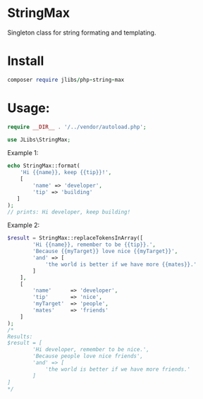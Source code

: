 # StringMax

Singleton class for string formating and templating.

# Install
```ruby
composer require jlibs/php-string-max
````

# Usage:
```php
require __DIR__ . '/../vendor/autoload.php';

use JLibs\StringMax;
````
Example 1:
```php
echo StringMax::format(
    'Hi {{name}}, keep {{tip}}!',
    [
        'name' => 'developer',
        'tip' => 'building'
   ]
);
// prints: Hi developer, keep building!
```

Example 2:
```php
$result = StringMax::replaceTokensInArray([
        'Hi {{name}}, remember to be {{tip}}.',
        'Because {{myTarget}} love nice {{myTarget}}',
        'and' => [
            'the world is better if we have more {{mates}}.'
        ]
    ],
    [
        'name'      => 'developer',
        'tip'       => 'nice',
        'myTarget'  => 'people',
        'mates'     => 'friends'
    ]
);
/*
Results:
$result = [
        'Hi developer, remember to be nice.',
        'Because people love nice friends',
        'and' => [
            'the world is better if we have more friends.'
        ]
]
*/
```
